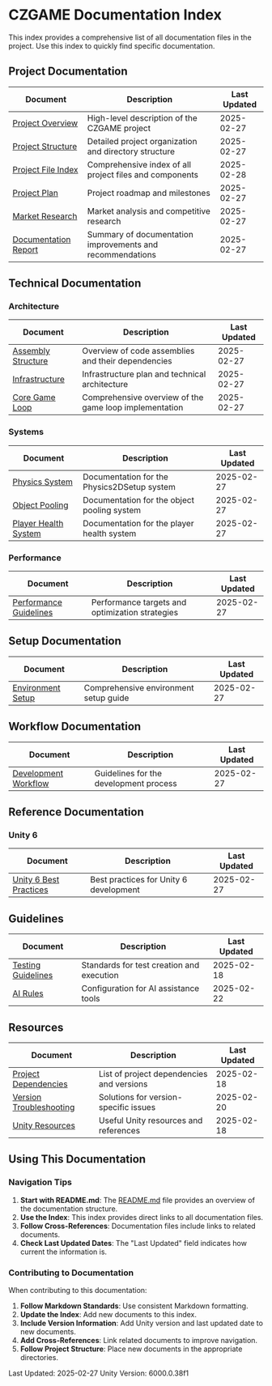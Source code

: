 # CZGAME Documentation Index

This index provides a comprehensive list of all documentation files in the project. Use this index to quickly find specific documentation.

## Project Documentation

| Document | Description | Last Updated |
|----------|-------------|--------------|
| [Project Overview](Project/Overview.md) | High-level description of the CZGAME project | 2025-02-27 |
| [Project Structure](Project/Structure.md) | Detailed project organization and directory structure | 2025-02-27 |
| [Project File Index](ProjectFileIndex.md) | Comprehensive index of all project files and components | 2025-02-28 |
| [Project Plan](Project/ProjectPlan.md) | Project roadmap and milestones | 2025-02-27 |
| [Market Research](Project/MarketResearch.md) | Market analysis and competitive research | 2025-02-27 |
| [Documentation Report](Project/Documentation_Report.md) | Summary of documentation improvements and recommendations | 2025-02-27 |

## Technical Documentation

### Architecture

| Document | Description | Last Updated |
|----------|-------------|--------------|
| [Assembly Structure](Technical/Architecture/AssemblyStructure.md) | Overview of code assemblies and their dependencies | 2025-02-27 |
| [Infrastructure](Technical/Architecture/Infrastructure.md) | Infrastructure plan and technical architecture | 2025-02-27 |
| [Core Game Loop](Technical/Architecture/CoreGameLoop.md) | Comprehensive overview of the game loop implementation | 2025-02-27 |

### Systems

| Document | Description | Last Updated |
|----------|-------------|--------------|
| [Physics System](Technical/Systems/Physics.md) | Documentation for the Physics2DSetup system | 2025-02-27 |
| [Object Pooling](Technical/Systems/ObjectPooling.md) | Documentation for the object pooling system | 2025-02-27 |
| [Player Health System](Technical/Systems/PlayerHealth.md) | Documentation for the player health system | 2025-02-27 |

### Performance

| Document | Description | Last Updated |
|----------|-------------|--------------|
| [Performance Guidelines](Technical/Performance/PerformanceGuidelines.md) | Performance targets and optimization strategies | 2025-02-27 |

## Setup Documentation

| Document | Description | Last Updated |
|----------|-------------|--------------|
| [Environment Setup](Setup/EnvironmentSetup.md) | Comprehensive environment setup guide | 2025-02-27 |

## Workflow Documentation

| Document | Description | Last Updated |
|----------|-------------|--------------|
| [Development Workflow](Workflows/Development.md) | Guidelines for the development process | 2025-02-27 |

## Reference Documentation

### Unity 6

| Document | Description | Last Updated |
|----------|-------------|--------------|
| [Unity 6 Best Practices](Reference/Unity6/BestPractices.md) | Best practices for Unity 6 development | 2025-02-27 |

## Guidelines

| Document | Description | Last Updated |
|----------|-------------|--------------|
| [Testing Guidelines](Guidelines/testing_guidelines.md) | Standards for test creation and execution | 2025-02-18 |
| [AI Rules](Guidelines/ai_rules.json) | Configuration for AI assistance tools | 2025-02-22 |

## Resources

| Document | Description | Last Updated |
|----------|-------------|--------------|
| [Project Dependencies](Resources/project_dependencies.md) | List of project dependencies and versions | 2025-02-18 |
| [Version Troubleshooting](Resources/version_troubleshooting.md) | Solutions for version-specific issues | 2025-02-20 |
| [Unity Resources](Resources/unity_resources.md) | Useful Unity resources and references | 2025-02-18 |

## Using This Documentation

### Navigation Tips

1. **Start with README.md**: The [README.md](README.md) file provides an overview of the documentation structure.
2. **Use the Index**: This index provides direct links to all documentation files.
3. **Follow Cross-References**: Documentation files include links to related documents.
4. **Check Last Updated Dates**: The "Last Updated" field indicates how current the information is.

### Contributing to Documentation

When contributing to this documentation:

1. **Follow Markdown Standards**: Use consistent Markdown formatting.
2. **Update the Index**: Add new documents to this index.
3. **Include Version Information**: Add Unity version and last updated date to new documents.
4. **Add Cross-References**: Link related documents to improve navigation.
5. **Follow Project Structure**: Place new documents in the appropriate directories.

Last Updated: 2025-02-27
Unity Version: 6000.0.38f1 